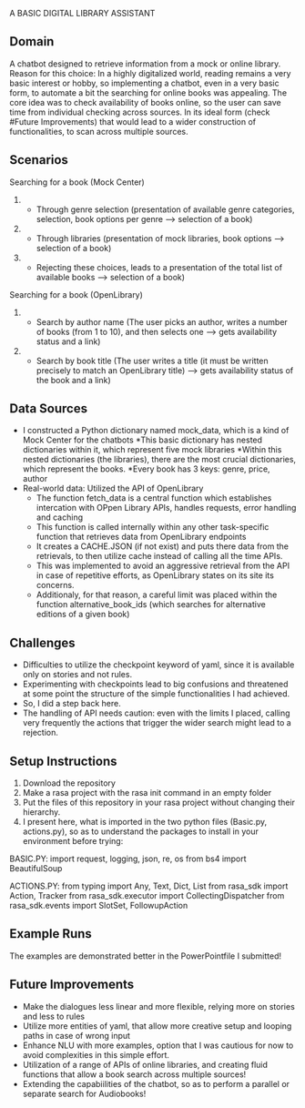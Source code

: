 A BASIC DIGITAL LIBRARY ASSISTANT

## Domain
A chatbot designed to retrieve information from a mock or online library.
Reason for this choice: 
In a highly digitalized world, reading remains a very basic interest or hobby,
so implementing a chatbot, even in a very basic form, to automate a bit the searching for online books was appealing.
The core idea was to check availability of books online, so the user can save time from individual checking across sources.
In its ideal form (check #Future Improvements) that would lead to a wider construction of functionalities, to scan across multiple sources.

## Scenarios
  Searching for a book (Mock Center)
  1) - Through genre selection (presentation of available genre categories, selection, book options per genre --> selection of a book)
  2) - Through libraries (presentation of mock libraries, book options --> selection of a book)
  3) - Rejecting these choices, leads to a presentation of the total list of available books --> selection of a book)

  Searching for a book (OpenLibrary)
  1) - Search by author name (The user picks an author, writes a number of books (from 1 to 10), and then selects one --> gets availability status and a link)
  2) - Search by book title (The user writes a title (it must be written precisely to match an OpenLibrary title) --> gets availability status of the book and a link)

## Data Sources
- I constructed a Python dictionary named mock_data, which is a kind of Mock Center for the chatbots
  *This basic dictionary has nested dictionaries within it, which represent five mock libraries
  *Within this nested dictionaries (the libraries), there are the most crucial dictionaries, which represent the books.
  *Every book has 3 keys: genre, price, author
- Real-world data: Utilized the API of OpenLibrary
  * The function fetch_data is a central function which establishes intercation with OPpen Library APIs, handles requests, error handling and caching
  * This function is called internally within any other task-specific function that retrieves data from OpenLibrary endpoints
  * It creates a CACHE.JSON (if not exist) and puts there data from the retrievals, to then utilize cache instead of calling all the time APIs.
  * This was implemented to avoid an aggressive retrieval from the API in case of repetitive efforts, as OpenLibrary states on its site its concerns.
  * Additionaly, for that reason, a careful limit was placed within the function alternative_book_ids (which searches for alternative editions of a given book)

## Challenges
- Difficulties to utilize the checkpoint keyword of yaml, since it is available only on stories and not rules.
- Experimenting with checkpoints lead to big confusions and threatened at some point the structure of the simple functionalities I had achieved.
- So, I did a step back here.
- The handling of API needs caution: even with the limits I placed, calling very frequently the actions that trigger the wider search might lead to a rejection.

## Setup Instructions
1. Download the repository
2. Make a rasa project with the rasa init command in an empty folder
3. Put the files of this repository in your rasa project without changing their hierarchy.
4. I present here, what is imported in the two python files (Basic.py, actions.py), so as to understand the packages to install in your environment before trying:

BASIC.PY: 
import request, logging, json, re, os
from bs4 import BeautifulSoup

ACTIONS.PY:
from typing import Any, Text, Dict, List
from rasa_sdk import Action, Tracker
from rasa_sdk.executor import CollectingDispatcher
from rasa_sdk.events import SlotSet, FollowupAction



## Example Runs
The examples are demonstrated better in the PowerPointfile I submitted!

## Future Improvements
- Make the dialogues less linear and more flexible, relying more on stories and less to rules
- Utilize more entities of yaml, that allow more creative setup and looping paths in case of wrong input
- Enhance NLU with more  examples, option that I was cautious for now to avoid complexities in this simple effort.
- Utilization of a range of APIs of online libraries, and creating fluid functions that allow a book search across multiple sources!
- Extending the capabiilities of the chatbot, so as to perform a parallel or separate search for Audiobooks!


